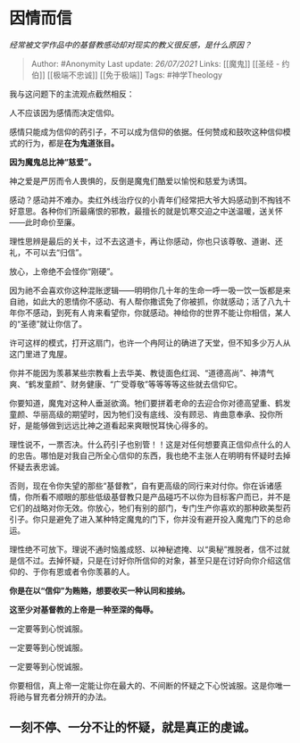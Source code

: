 # 因情而信
*经常被文学作品中的基督教感动却对现实的教义很反感，是什么原因？*

> Author: #Anonymity 
Last update: *26/07/2021* 
Links: [[魔鬼]] [[圣经 - 约伯]] [[极端不忠诚]] [[免于极端]]
Tags: #神学Theology 
  

我与这问题下的主流观点截然相反：

人不应该因为感情而决定信仰。

  

感情只能成为信仰的药引子，不可以成为信仰的依据。任何赞成和鼓吹这种信仰模式的行为，都是**在为鬼道张目。**

**因为魔鬼总比神“慈爱”。**

神之爱是严厉而令人畏惧的，反倒是魔鬼们酷爱以愉悦和慈爱为诱饵。

感动？感动并不难办。卖红外线治疗仪的小青年们经常把大爷大妈感动到不掏钱不好意思。各种你们所最痛恨的邪教，最擅长的就是饥寒交迫之中送温暖，送关怀——此时命价至廉。

理性思辨是最后的关卡，过不去这道卡，再让你感动，你也只该尊敬、道谢、还礼，不可以去“归信”。

放心，上帝绝不会怪你“刚硬”。

因为祂不会喜欢你这种混账逻辑——明明你几十年的生命一呼一吸一饮一饭都是来自祂，如此大的恩情你不感动、有人帮你撒谎免了你被抓，你就感动；活了八九十年你不感动，到死有人肯来看望你，你就感动。神给你的世界不能让你相信，某人的“圣德”就让你信了。

许可这样的模式，打开这扇门，也许一个冉阿让的确进了天堂，但不知多少万人从这门里进了鬼屋。

你并不能因为羡慕某些宗教看上去华美、教徒面色红润、“道德高尚”、神清气爽、“鹤发童颜”、财务健康、“广受尊敬”等等等等这些就去信仰它。

你要知道，魔鬼对这种人垂涎欲滴。牠们要拼着老命的去迎合你对德高望重、鹤发童颜、华丽高级的期望时，因为牠们没有底线、没有顾忌、肯曲意奉承、投你所好，是能够做到远远比神之道看起来爽眼悦耳快心得多的。

理性说不，一票否决。什么药引子也别管！！这是对任何想要真正信仰点什么的人的忠告。哪怕是对我自己所全心信仰的东西，我也绝不主张人在明明有怀疑时去掉怀疑去表忠诚。

否则，现在令你失望的那些“基督教”，自有更高级的同行来对付你。你在诉诸感情，你所看不顺眼的那些低级基督教只是产品碰巧不以你为目标客户而已，并不是它们的战略对你无效。你放心，牠们有别的部门，专门生产你喜欢的那种欧美型药引子。你只是避免了进入某种特定魔鬼的门下，你并没有避开投入魔鬼门下的总命运。

理性绝不可放下。理说不通时恼羞成怒、以神秘遮掩、以“奥秘”推脱者，信不过就是信不过。去掉怀疑，只是在讨好你所信仰的对象，甚至只是在讨好向你介绍这信仰的、于你有恩或者令你羡慕的人。

**你是在以“信仰”为贿赂，想要收买一种认同和接纳。**

**这至少对基督教的上帝是一种至深的侮辱。**

  

一定要等到心悦诚服。

一定要等到心悦诚服。

一定要等到心悦诚服。

  

你要相信，真上帝一定能让你在最大的、不间断的怀疑之下心悦诚服。这是你唯一将祂与冒充者分辨开的办法。

## **一刻不停、一分不让的怀疑，就是真正的虔诚。**
